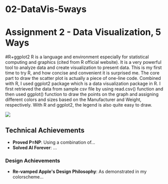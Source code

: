 # 02-DataVis-5ways

Assignment 2 - Data Visualization, 5 Ways  
===

#R+ggplot2
R is a language and environment especially for statistical computing
 and graphics (cited from R official website). It is a very powerful
 tool to analyze data and create visualization to present data. This 
 is my first time to try R, and how concise and convenient it is
 surprised me. The core part to draw the scatter plot is actually
 a piece of one-line code. Combined with R, I used ggplot2 package
 which is a data visualization package in R. I first retrieved the
 data from sample csv file by using read.csv() function and then 
 used ggplot() function to draw the points on the graph and assigning
 different colors and sizes based on the Manufacturer and Weight, 
 respectively. With R and ggplot2, the legend is also quite easy
 to draw.
 
 ![](imag/ggplot2.png)


## Technical Achievements
- **Proved P=NP**: Using a combination of...
- **Solved AI Forever**: ...

### Design Achievements
- **Re-vamped Apple's Design Philosophy**: As demonstrated in my colorscheme...
